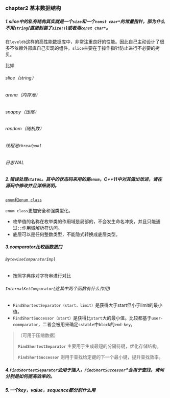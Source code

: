 

### chapter2 基本数据结构

##### 1.slice中的私有结构其实就是一个`size`和一个`const char*`的常量指针，那为什么不用`string`(直接封装了`size()`)或者用`const char*`。

在`leveldb`这样的高性能数据库中，非常注重良好的性能。因此自己主动设计了很多不依赖外部库自己实现的组件。`slice`主要在于操作指针防止进行不必要的拷贝。

比如

###### slice（string）

###### arena（内存池）

###### snappy（压缩）

###### random（随机数）

###### 线程池`threadpool`

###### 日志WAL



##### 2.错误处理`status`。其中的状态码采用的是`enum`，C++11中对其做出改进，请在源码中修改并且详细说明。

[`enum`和`enum class`](https://zhuanlan.zhihu.com/p/501309032)

`enum class`更加安全和强类型化。

- 枚举值的名称在枚举类的作用域是局部的，不会发生命名冲突，并且只能通过`::`作用域解析符访问。
- 底层可以是任何整数类型，不能隐式转换成底层类型。



##### 3.comparator比较函数接口

###### `BytewiseComparatorImpl`

- 按照字典序对字符串进行对比

###### `InternalKetComparator`(这其中两个函数有什么作用)

- `FindShortestSeparator（start，limit）`是获得大于start但小于limit的最小值。
- `FindShortSuccessor（start）`是获得比`start`大的最小值。比较都基于`user-commparator`，二者会被用来确定`sstable`中`block`的`end-key`。

> （可用于压缩数据）
>
> **`FindShortestSeparator`** 主要用于生成最短的分隔符键，优化存储结构。
>
> **`FindShortSuccessor`** 则用于查找给定键的下一个最小键，提升查找效率。



##### 4.`FindShortestSeparator`会用于插入，`FindShortSuccessor`*会用于查找，请问分别是如何提高效率的。



##### 5.一个key，value，sequence都分别什么用